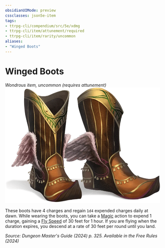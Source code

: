 ```yaml
---
obsidianUIMode: preview
cssclasses: json5e-item
tags:
- ttrpg-cli/compendium/src/5e/xdmg
- ttrpg-cli/item/attunement/required
- ttrpg-cli/item/rarity/uncommon
aliases: 
- "Winged Boots"
---
```

# Winged Boots
*Wondrous item, uncommon (requires attunement)*  
![](3-Mechanics/CLI/items/img/winged-boots.webp#right)


These boots have 4 charges and regain `1d4` expended charges daily at dawn. While wearing the boots, you can take a [Magic](3-Mechanics/CLI/rules/actions.md#Magic) action to expend 1 charge, gaining a [Fly Speed](3-Mechanics/CLI/rules/variant-rules/fly-speed-xphb.md) of 30 feet for 1 hour. If you are flying when the duration expires, you descend at a rate of 30 feet per round until you land.

*Source: Dungeon Master's Guide (2024) p. 325. Available in the Free Rules (2024)*
